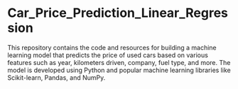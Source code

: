 # Car_Price_Prediction_Linear_Regression
This repository contains the code and resources for building a machine learning model that predicts the price of used cars based on various features such as year, kilometers driven, company, fuel type, and more. The model is developed using Python and popular machine learning libraries like Scikit-learn, Pandas, and NumPy.
